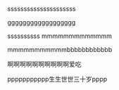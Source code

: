 sssssssssssssssssssss

gggggggggggggggggg

ssssssssss
mmmmmmmmmmmmm

mmmmmmmmmmmbbbbbbbbbbbb

啊啊啊啊啊啊啊啊啊啊爱吃

ppppppppppp生生世世三十岁pppp


